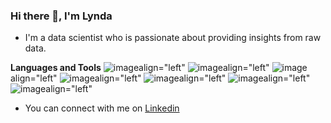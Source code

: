 ### Hi there 👋, I'm Lynda

- I'm a data scientist who is passionate about providing insights from raw data.

**Languages and Tools** 
 ![image](https://user-images.githubusercontent.com/64370754/220621860-4b0ec1b2-b49e-4794-9046-1d2282db2ae7.png)align="left"
 ![image](https://user-images.githubusercontent.com/64370754/220622144-dbbce56f-bc0b-4334-94eb-b23212e48811.png)align="left"
 ![image](https://user-images.githubusercontent.com/64370754/220622311-adae6da6-a016-4fa2-9764-a46c450f34b9.png)align="left"
 ![image](https://user-images.githubusercontent.com/64370754/220622882-5915485f-b867-4b02-82e0-f957d5359820.png)align="left"
 ![image](https://user-images.githubusercontent.com/64370754/220623036-692c2950-e684-4942-8a8e-1e5142a3a591.png)align="left"
 ![image](https://user-images.githubusercontent.com/64370754/220623346-c18718f4-e456-43da-bec3-163ca55a2f2a.png)align="left"
 ![image](https://user-images.githubusercontent.com/64370754/220624128-a471ca7c-8c4e-4f89-b334-c8e9040d1a16.png)align="left"



- You can connect with me on <a href="https://www.linkedin.com/in/lynda-wainaina/">Linkedin</a>
